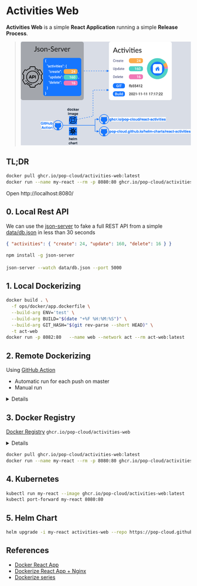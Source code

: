 # Activities Web

**Activities Web** is a simple **React Application** running a simple **Release Process**.
> ![image](doc/app-arch.png)

## TL;DR

```bash
docker pull ghcr.io/pop-cloud/activities-web:latest
docker run --name my-react --rm -p 8080:80 ghcr.io/pop-cloud/activities-web:latest
```

Open http://localhost:8080/

## 0. Local Rest API

We can use the [json-server](https://github.com/typicode/json-server) to fake a full REST API
from a simple [data/db.json](data/db.json) in less than 30 seconds 

```json
{ "activities": { "create": 24, "update": 160, "delete": 16 } }
```

```bash
npm install -g json-server

json-server --watch data/db.json --port 5000
```

## 1. Local Dockerizing

```bash
docker build . \
  -f ops/docker/app.dockerfile \
  --build-arg ENV='test' \
  --build-arg BUILD="$(date "+%F %H:%M:%S")" \
  --build-arg GIT_HASH="$(git rev-parse --short HEAD)" \
  -t act-web
docker run -p 8082:80   --name web --network act --rm act-web:latest
```

## 2. Remote Dockerizing
Using [GitHub Action](https://github.com/niehaitao/activities-web/actions)
- Automatic run for each push on master
- Manual run

<details>

> ![image](doc/ci-docker-githhub-action.png)

</details>

## 3. Docker Registry

[Docker Registry](https://github.com/orgs/pop-cloud/packages/container/package/activities-web) `ghcr.io/pop-cloud/activities-web`

<details>

> ![image](doc/ci-docker-registry.png)

</details>

```bash
docker pull ghcr.io/pop-cloud/activities-web:latest
docker run --name my-react --rm -p 8080:80 ghcr.io/pop-cloud/activities-web:latest
```

## 4. Kubernetes

```bash
kubectl run my-react --image ghcr.io/pop-cloud/activities-web:latest
kubectl port-forward my-react 8080:80
```

## 5. Helm Chart

```bash
helm upgrade -i my-react activities-web --repo https://pop-cloud.github.io/helm-charts
```

## References

- [Docker React App](https://www.bogotobogo.com/DevOps/Docker/Docker-React-App.php)
- [Dockerize React App + Nginx](https://www.freecodecamp.org/news/how-to-implement-runtime-environment-variables-with-create-react-app-docker-and-nginx-7f9d42a91d70/)
- [Dockerize series](https://dev.to/karanpratapsingh/series/13483)